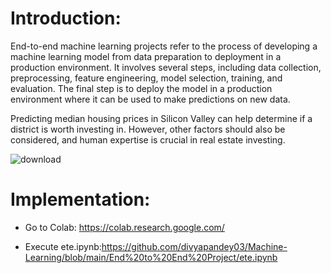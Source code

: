  # Introduction:
 
 End-to-end machine learning projects refer to the process of developing a machine learning model from data preparation to deployment in a production environment. It involves several steps, including data collection, preprocessing, feature engineering, model selection, training, and evaluation. The final step is to deploy the model in a production environment where it can be used to make predictions on new data.

Predicting median housing prices in Silicon Valley can help determine if a district is worth investing in. However, other factors should also be considered, and human expertise is crucial in real estate investing.



![download](https://user-images.githubusercontent.com/23255126/219971839-e122ab66-1045-445d-9dcb-f1c847336a22.png)


# Implementation:

- Go to Colab: https://colab.research.google.com/

- Execute ete.ipynb:https://github.com/divyapandey03/Machine-Learning/blob/main/End%20to%20End%20Project/ete.ipynb

